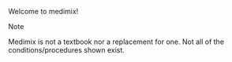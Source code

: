 Welcome to medimix!
> [!NOTE]  
> Medimix is not a textbook nor a replacement for one.
> Not all of the conditions/procedures shown exist.
